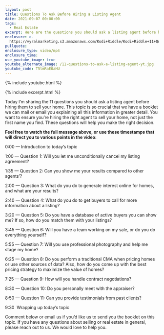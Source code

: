 ```yaml
---
layout: post
title: Questions To Ask Before Hiring a Listing Agent
date: 2021-09-07 00:00:00
tags:
  - Real Estate
excerpt: Here are the questions you should ask a listing agent before hiring them.
enclosure: >-
  https://vyralmarketing.s3.amazonaws.com/Kodi+Riddle/Kodi+Riddle+11+Questions+You+Should+Be+Asking+Your+Listing+Agent.mp4
pullquote:
enclosure_type: video/mp4
enclosure_time:
use_youtube_image: true
youtube_alternate_image: /11-questions-to-ask-a-listing-agent-yt.jpg
youtube_code: T5lmRaE0aHU
---
```

{% include youtube.html %}

{% include excerpt.html %}

Today I’m sharing the 11 questions you should ask a listing agent before hiring them to sell your home. This topic is so crucial that we have a booklet we can mail or email you explaining all this information in greater detail. You want to ensure you’re hiring the right agent to sell your home, not just the first name you find. These questions will help you make the right decision.

**Feel free to watch the full message above, or use these timestamps that will direct you to various points in the video:**

0:00 — Introduction to today’s topic

1:00 — Question 1: Will you let me unconditionally cancel my listing agreement?

1:35 — Question 2: Can you show me your results compared to other agents’?

2:00 — Question 3: What do you do to generate interest online for homes, and what are your results?

2:40 — Question 4: What do you do to get buyers to call for more information about a listing?

3:20 — Question 5: Do you have a database of active buyers you can show me? If so, how do you match them with your listings?

3:45 — Question 6: Will you have a team working on my sale, or do you do everything yourself?

5:55 — Question 7: Will you use professional photography and help me stage my home?

6:25 — Question 8: Do you perform a traditional CMA when pricing homes or use other sources of data? Also, how do you come up with the best pricing strategy to maximize the value of homes?

7:25 — Question 9: How will you handle contract negotiations?

8:30 — Question 10: Do you personally meet with the appraiser?

8:50 — Question 11: Can you provide testimonials from past clients?

9:30 &nbsp;Wrapping up today’s topic

Comment below or email us if you’d like us to send you the booklet on this topic. If you have any questions about selling or real estate in general, please reach out to us. We would love to help you.
